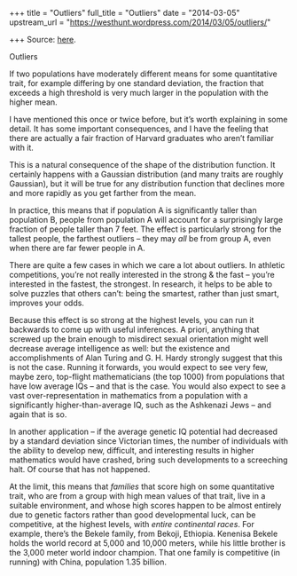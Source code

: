 +++
title = "Outliers"
full_title = "Outliers"
date = "2014-03-05"
upstream_url = "https://westhunt.wordpress.com/2014/03/05/outliers/"

+++
Source: [here](https://westhunt.wordpress.com/2014/03/05/outliers/).

Outliers

If two populations have moderately different means for some
quantitative trait, for example differing by one standard deviation,
the fraction that exceeds a high threshold is very much larger in the
population with the higher mean.

I have mentioned this once or twice before, but it’s worth explaining in
some detail. It has some important consequences, and I have the feeling
that there are actually a fair fraction of Harvard graduates who aren’t
familiar with it. 

This is a natural consequence of the shape of the distribution function.
It certainly happens with a Gaussian distribution (and many traits are
roughly Gaussian), but it will be true for any distribution function
that declines more and more rapidly as you get farther from the mean.

In practice, this means that if population A is significantly taller
than population B, people from population A will account for a
surprisingly large fraction of people taller than 7 feet.  The effect
is particularly strong for the tallest people, the farthest outliers –
they may *all* be from group A, even when there are far fewer people in
A.

There are quite a few cases in which we care a lot about outliers. In
athletic competitions, you’re not really interested in the strong & the
fast – you’re interested in the fastest, the strongest. In research,
it helps to be able to solve puzzles that others can’t: being the
smartest, rather than just smart, improves your odds.

Because this effect is so strong at the highest levels, you can run it
backwards to come up with useful inferences. A priori, anything that
screwed up the brain enough to misdirect sexual orientation might well
decrease average intelligence as well: but the existence and
accomplishments of Alan Turing and G. H. Hardy strongly suggest that
this is not the case. Running it forwards, you would expect to see very
few, maybe zero, top-flight mathematicians (the top 1000) from
populations that have low average IQs – and that is the case. You would
also expect to see a vast over-representation in mathematics from a
population with a significantly higher-than-average IQ, such as the
Ashkenazi Jews – and again that is so.

In another application – if the average genetic IQ potential had
decreased by a standard deviation since Victorian times, the number of
individuals with the ability to develop new, difficult, and interesting
results in higher mathematics would have crashed, bring such
developments to a screeching halt.  Of course that has not happened.

At the limit, this means that *families* that score high on some
quantitative trait, who are from a group with high mean values of that
trait, live in a suitable environment, and whose high scores happen to
be almost entirely due to genetic factors rather than good developmental
luck, can be competitive, at the highest levels, with *entire
continental races*. For example, there’s the Bekele family, from
Bekoji, Ethiopia. Kenenisa Bekele holds the world record at 5,000 and
10,000 meters, while his little brother is the 3,000 meter world indoor
champion. That one family is competitive (in running) with China,
population 1.35 billion.

